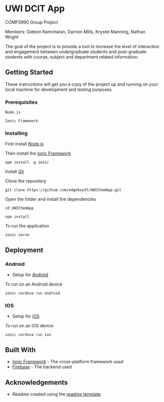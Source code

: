 # UWI DCIT App
COMP3990 Group Project

Members:  Gideon Ramcharan, Darrion Mills, Krystel Manning, Nathan Wright

The goal of the project is to provide a tool to increase the level of interaction and engagement between undergraduate students and post-graduate students with course, subject and 
department related information.

## Getting Started

These instructions will get you a copy of the project up and running on your local machine for development and testing purposes.

### Prerequisites


```
Node.js

Ionic Framework
```

### Installing

First install [Node.js](https://nodejs.org/en/download/)

Then install the [Ionic Framework](https://ionicframework.com/framework)

```
npm install -g ionic
```

Install [Git](https://git-scm.com/downloads)

Clone the repository

```
git clone https://github.com/edgeboy47/UWIChemApp.git
```

Open the folder and install the dependencies
```
cd UWIChemApp

npm install
```

To run the application
```
ionic serve
```

## Deployment

### Android
* Setup for [Android](https://cordova.apache.org/docs/en/7.x/guide/platforms/android/)

To run on an Android device

```
ionic cordova run android
```

### IOS
* Setup for [iOS](https://cordova.apache.org/docs/en/7.x/guide/platforms/ios/)

To run on an iOS device
```
ionic cordova run ios
```

## Built With

* [Ionic Framework](https://ionicframework.com/) - The cross-platform framework used
* [Firebase](https://firebase.google.com/) - The backend used

## Acknowledgements
* Readme created using the [readme template](https://gist.github.com/PurpleBooth/109311bb0361f32d87a2#file-readme-template-md)